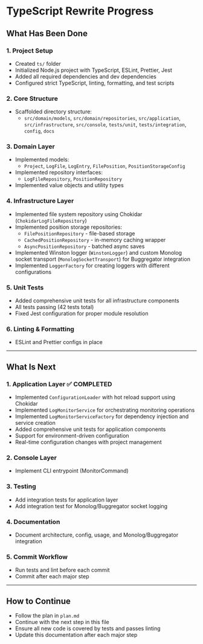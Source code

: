 # TypeScript Rewrite Progress

## What Has Been Done

### 1. Project Setup
- Created `ts/` folder
- Initialized Node.js project with TypeScript, ESLint, Prettier, Jest
- Added all required dependencies and dev dependencies
- Configured strict TypeScript, linting, formatting, and test scripts

### 2. Core Structure
- Scaffolded directory structure:
  - `src/domain/models`, `src/domain/repositories`, `src/application`, `src/infrastructure`, `src/console`, `tests/unit`, `tests/integration`, `config`, `docs`

### 3. Domain Layer
- Implemented models:
  - `Project`, `LogFile`, `LogEntry`, `FilePosition`, `PositionStorageConfig`
- Implemented repository interfaces:
  - `LogFileRepository`, `PositionRepository`
- Implemented value objects and utility types

### 4. Infrastructure Layer
- Implemented file system repository using Chokidar (`ChokidarLogFileRepository`)
- Implemented position storage repositories:
  - `FilePositionRepository` - file-based storage
  - `CachedPositionRepository` - in-memory caching wrapper
  - `AsyncPositionRepository` - batched async saves
- Implemented Winston logger (`WinstonLogger`) and custom Monolog socket transport (`MonologSocketTransport`) for Buggregator integration
- Implemented `LoggerFactory` for creating loggers with different configurations

### 5. Unit Tests
- Added comprehensive unit tests for all infrastructure components
- All tests passing (42 tests total)
- Fixed Jest configuration for proper module resolution

### 6. Linting & Formatting
- ESLint and Prettier configs in place

---

## What Is Next

### 1. Application Layer ✅ COMPLETED
- Implemented `ConfigurationLoader` with hot reload support using Chokidar
- Implemented `LogMonitorService` for orchestrating monitoring operations
- Implemented `LogMonitorServiceFactory` for dependency injection and service creation
- Added comprehensive unit tests for application components
- Support for environment-driven configuration
- Real-time configuration changes with project management

### 2. Console Layer
- Implement CLI entrypoint (MonitorCommand)

### 3. Testing
- Add integration tests for application layer
- Add integration test for Monolog/Buggregator socket logging

### 4. Documentation
- Document architecture, config, usage, and Monolog/Buggregator integration

### 5. Commit Workflow
- Run tests and lint before each commit
- Commit after each major step

---

## How to Continue
- Follow the plan in `plan.md`
- Continue with the next step in this file
- Ensure all new code is covered by tests and passes linting
- Update this documentation after each major step
